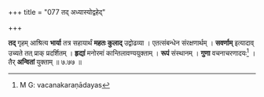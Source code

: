 +++
title = "077 तद् अध्यास्योद्वहेद्"

+++


**तद्** गृहम् आश्रित्य **भार्या** तत्र सहायार्थं **महतः कुलाद्** उद्वोढव्या । एतत्संबन्धेन संरक्षणार्थम् । **सवर्णाम्** इत्यादाव् उच्यते तत् प्राक् प्रदर्शितम् । **हृद्यां** मनोरमां कान्तिलावण्ययुक्ताम् । **रूपं** संस्थानम् । **गुणा** वचनाचरणादयः[^१०३] । तैर् **अन्वितां** युक्ताम् ॥ ७.७७ ॥


[^१०३]:
     M G: vacanakaraṇādayas